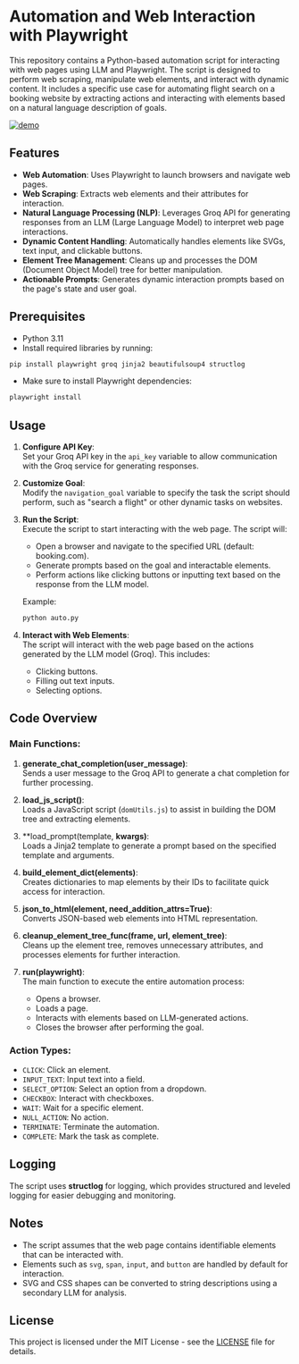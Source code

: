 # Automation and Web Interaction with Playwright

This repository contains a Python-based automation script for interacting with web pages using LLM and Playwright. The script is designed to perform web scraping, manipulate web elements, and interact with dynamic content. It includes a specific use case for automating flight search on a booking website by extracting actions and interacting with elements based on a natural language description of goals.

[![demo](https://img.youtube.com/vi/rEzxysmui6Y/0.jpg)](https://youtu.be/rEzxysmui6Y)


## Features

- **Web Automation**: Uses Playwright to launch browsers and navigate web pages.
- **Web Scraping**: Extracts web elements and their attributes for interaction.
- **Natural Language Processing (NLP)**: Leverages Groq API for generating responses from an LLM (Large Language Model) to interpret web page interactions.
- **Dynamic Content Handling**: Automatically handles elements like SVGs, text input, and clickable buttons.
- **Element Tree Management**: Cleans up and processes the DOM (Document Object Model) tree for better manipulation.
- **Actionable Prompts**: Generates dynamic interaction prompts based on the page's state and user goal.
  
## Prerequisites

- Python 3.11
- Install required libraries by running:

```bash
pip install playwright groq jinja2 beautifulsoup4 structlog
```

- Make sure to install Playwright dependencies:

```bash
playwright install
```

## Usage

1. **Configure API Key**:  
   Set your Groq API key in the `api_key` variable to allow communication with the Groq service for generating responses.

2. **Customize Goal**:  
   Modify the `navigation_goal` variable to specify the task the script should perform, such as "search a flight" or other dynamic tasks on websites.

3. **Run the Script**:  
   Execute the script to start interacting with the web page. The script will:
   - Open a browser and navigate to the specified URL (default: booking.com).
   - Generate prompts based on the goal and interactable elements.
   - Perform actions like clicking buttons or inputting text based on the response from the LLM model.
   
   Example:
   ```bash
   python auto.py
   ```

4. **Interact with Web Elements**:  
   The script will interact with the web page based on the actions generated by the LLM model (Groq). This includes:
   - Clicking buttons.
   - Filling out text inputs.
   - Selecting options.

## Code Overview

### Main Functions:

1. **generate_chat_completion(user_message)**:  
   Sends a user message to the Groq API to generate a chat completion for further processing.

2. **load_js_script()**:  
   Loads a JavaScript script (`domUtils.js`) to assist in building the DOM tree and extracting elements.

3. **load_prompt(template, **kwargs)**:  
   Loads a Jinja2 template to generate a prompt based on the specified template and arguments.

4. **build_element_dict(elements)**:  
   Creates dictionaries to map elements by their IDs to facilitate quick access for interaction.

5. **json_to_html(element, need_addition_attrs=True)**:  
   Converts JSON-based web elements into HTML representation.

6. **cleanup_element_tree_func(frame, url, element_tree)**:  
   Cleans up the element tree, removes unnecessary attributes, and processes elements for further interaction.

7. **run(playwright)**:  
   The main function to execute the entire automation process:
   - Opens a browser.
   - Loads a page.
   - Interacts with elements based on LLM-generated actions.
   - Closes the browser after performing the goal.

### Action Types:
- `CLICK`: Click an element.
- `INPUT_TEXT`: Input text into a field.
- `SELECT_OPTION`: Select an option from a dropdown.
- `CHECKBOX`: Interact with checkboxes.
- `WAIT`: Wait for a specific element.
- `NULL_ACTION`: No action.
- `TERMINATE`: Terminate the automation.
- `COMPLETE`: Mark the task as complete.

## Logging

The script uses **structlog** for logging, which provides structured and leveled logging for easier debugging and monitoring.

## Notes

- The script assumes that the web page contains identifiable elements that can be interacted with.
- Elements such as `svg`, `span`, `input`, and `button` are handled by default for interaction.
- SVG and CSS shapes can be converted to string descriptions using a secondary LLM for analysis.

## License

This project is licensed under the MIT License - see the [LICENSE](LICENSE) file for details.